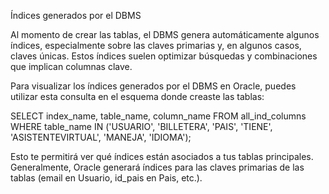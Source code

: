 Índices generados por el DBMS

Al momento de crear las tablas, el DBMS genera automáticamente algunos índices, especialmente sobre las claves primarias y, en algunos casos, claves únicas. Estos índices suelen optimizar búsquedas y combinaciones que implican columnas clave.

Para visualizar los índices generados por el DBMS en Oracle, puedes utilizar esta consulta en el esquema donde creaste las tablas:

SELECT index_name, table_name, column_name
FROM all_ind_columns
WHERE table_name IN ('USUARIO', 'BILLETERA', 'PAIS', 'TIENE', 'ASISTENTEVIRTUAL', 'MANEJA', 'IDIOMA');

Esto te permitirá ver qué índices están asociados a tus tablas principales. Generalmente, Oracle generará índices para las claves primarias de las tablas (email en Usuario, id_pais en Pais, etc.).